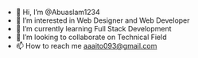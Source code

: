- 👋 Hi, I’m @Abuaslam1234
- 👀 I’m interested in Web Designer and Web Developer
- 🌱 I’m currently learning Full Stack Development
- 💞️ I’m looking to collaborate on Technical Field
- 📫 How to reach me aaaito093@gmail.com

<!---
Abuaslam1234/Abuaslam1234 is a ✨ special ✨ repository because its `README.md` (this file) appears on your GitHub profile.
You can click the Preview link to take a look at your changes.
--->
